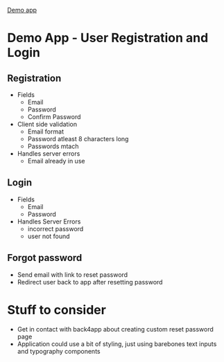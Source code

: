 [Demo app](https://react-auth-demo.netlify.com)

# Demo App - User Registration and Login

## Registration

- Fields
  - Email
  - Password
  - Confirm Password
- Client side validation
  - Email format
  - Password atleast 8 characters long
  - Passwords mtach
- Handles server errors
  - Email already in use

## Login

- Fields
  - Email
  - Password
- Handles Server Errors
  - incorrect password
  - user not found

## Forgot password

- Send email with link to reset password
- Redirect user back to app after resetting password

# Stuff to consider

- Get in contact with back4app about creating custom reset password page
- Application could use a bit of styling, just using barebones text inputs and typography components
